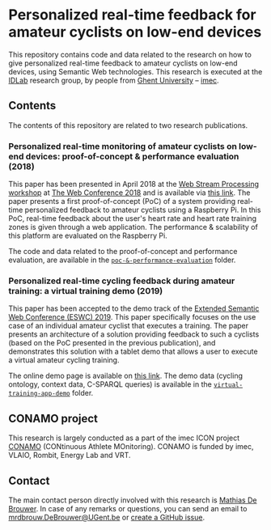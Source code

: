 # Personalized real-time feedback for amateur cyclists on low-end devices

This repository contains code and data related to the research on how to give personalized real-time feedback to amateur cyclists on low-end devices, using Semantic Web technologies. This research is executed at the [IDLab](http://idlab.technology) research group, by people from [Ghent University](https://www.ugent.be/en) – [imec](https://www.imec-int.com/en/home).

## Contents

The contents of this repository are related to two research publications.

### Personalized real-time monitoring of amateur cyclists on low-end devices: proof-of-concept & performance evaluation (2018)

This paper has been presented in April 2018 at the [Web Stream Processing workshop](http://www.webstreams.eu/wsp/2018/) at [The Web Conference 2018](https://www2018.thewebconf.org/) and is available via [this link](https://doi.org/10.1145/3184558.3191648). The paper presents a first proof-of-concept (PoC) of a system providing real-time personalized feedback to amateur cyclists using a Raspberry Pi. In this PoC, real-time feedback about the user's heart rate and heart rate training zones is given through a web application. The performance & scalability of this platform are evaluated on the Raspberry Pi.

The code and data related to the proof-of-concept and performance evaluation, are available in the [`poc-&-performance-evaluation`](poc-&-performance-evaluation) folder.

### Personalized real-time cycling feedback during amateur training: a virtual training demo (2019)

This paper has been accepted to the demo track of the [Extended Semantic Web Conference (ESWC) 2019](https://2019.eswc-conferences.org/). This paper specifically focuses on the use case of an individual amateur cyclist that executes a training. The paper presents an architecture of a solution providing feedback to such a cyclists (based on the PoC presented in the previous publication), and demonstrates this solution with a tablet demo that allows a user to execute a virtual amateur cycling training.

The online demo page is available on [this link](https://ibcnservices.github.io/cyclists-monitoring/). The demo data (cycling ontology, context data, C-SPARQL queries) is available in the [`virtual-training-app-demo`](virtual-training-app-demo) folder.

## CONAMO project

This research is largely conducted as a part of the imec ICON project [CONAMO](https://www.imec-int.com/en/what-we-offer/research-portfolio/conamo) (CONtinuous Athlete MOnitoring). CONAMO is funded by imec, VLAIO, Rombit, Energy Lab and VRT.

## Contact
 
The main contact person directly involved with this research is [Mathias De Brouwer](https://www.linkedin.com/in/mathiasdebrouwer/). In case of any remarks or questions, you can send an email to mrdbrouw.DeBrouwer@UGent.be or [create a GitHub issue](../../issues/new).
